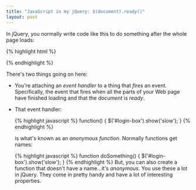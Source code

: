 ```yaml
---
title: "JavaScript in my jQuery: $(document).ready()"
layout: post
---
```

In jQuery, you normally write code like this to do something after the whole page loads:

{% highlight html %}
<script type="text/javascript">
  // the long way...
  $(document).ready(function() {
    $('#login-box').show('slow');
  });

  // the short way...
  $(function() {
    $('#login-box').show('slow');
  });
</script>
{% endhighlight %}

There's two things going on here:

* You're attaching an *event handler* to a thing that *fires* an event. Specifically, the event that fires when
  all the parts of your Web page have finished loading and that the *document* is *ready*.
* That event handler:

  {% highlight javascript %}
  function() {
    $('#login-box').show('slow');
  }
  {% endhighlight %}

  is what's known as an *anonymous function*. Normally functions get names:

  {% highlight javascript %}
  function doSomething() {
    $('#login-box').show('slow');
  }
  {% endhighlight %}
  But, you can also create a function that doesn't have a name...it's *anonymous*. You use these a lot in jQuery.
  They come in pretty handy and have a lot of interesting properties.

